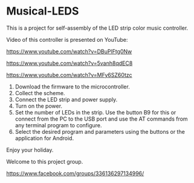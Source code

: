 # Musical-LEDS

This is a project for self-assembly of the LED strip color music controller.

Video of this controller is presented on YouTube:

https://www.youtube.com/watch?v=DBuPlFtg0Nw

https://www.youtube.com/watch?v=5vanh8qdEC8

https://www.youtube.com/watch?v=MFy6SZ60tzc


1. Download the firmware to the microcontroller.
2. Collect the scheme.
3. Connect the LED strip and power supply.
4. Turn on the power.
5. Set the number of LEDs in the strip. Use the button B9 for this or connect from the PC to the USB port and use the AT commands from any terminal program to configure.
6. Select the desired program and parameters using the buttons or the application for Android.

Enjoy your holiday.

Welcome to this project group.

https://www.facebook.com/groups/336136297134996/

